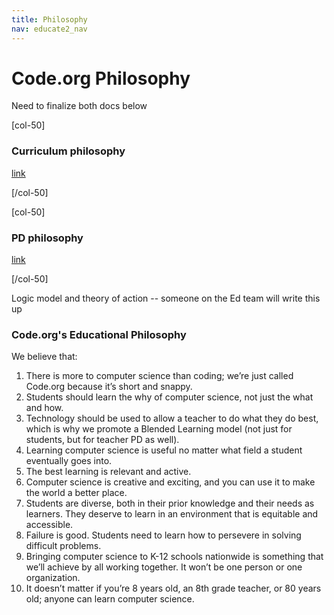 ```yaml
---
title: Philosophy
nav: educate2_nav
---
```



# Code.org Philosophy

Need to finalize both docs below

[col-50]

### Curriculum philosophy			
[link](https://docs.google.com/document/d/1lUpzzEAsA2CkUH70vbEWHaQTqgGUfc7hJ7-pS_3Mp0s/pub)				

[/col-50]

[col-50]

### PD philosophy
[link](https://docs.google.com/document/d/17vDu7OoSIogtCwCZVEokUcvQF0xwFBNsT629_OmrMvw/pub)

[/col-50]

Logic model and theory of action -- someone on the Ed team will write this up

### Code.org's Educational Philosophy ###

We believe that:

1. There is more to computer science than coding; we’re just called Code.org because it’s short and snappy.
2. Students should learn the why of computer science, not just the what and how.
3. Technology should be used to allow a teacher to do what they do best, which is why we promote a Blended Learning model  (not just for students, but for teacher PD as well).
4. Learning computer science is useful no matter what field a student eventually goes into.
5. The best learning is relevant and active.
6. Computer science is creative and exciting, and you can use it to make the world a better place. 
7. Students are diverse, both in their prior knowledge and their needs as learners. They deserve to learn in an environment that is equitable and accessible. 
8. Failure is good. Students need to learn how to persevere in solving difficult problems.
9. Bringing computer science to K-12 schools nationwide is something that we’ll achieve by all working together. It won’t be one person or one organization.
10. It doesn’t matter if you’re 8 years old, an 8th grade teacher, or 80 years old; anyone can learn computer science. 
<br />
<br />
